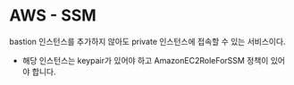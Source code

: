 # AWS - SSM 
bastion 인스턴스를 추가하지 않아도 private 인스턴스에 접속할 수 있는 서비스이다.

- 해당 인스턴스는 keypair가 있어야 하고 AmazonEC2RoleForSSM 정책이 있어야 합니다.

